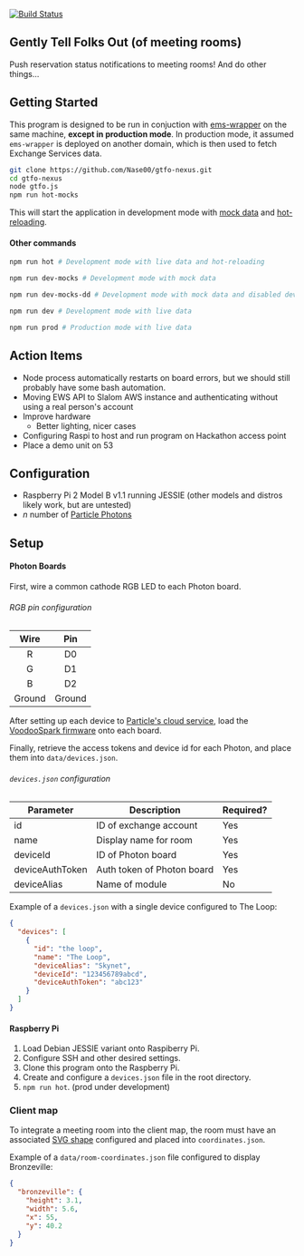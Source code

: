 [![Build Status](https://travis-ci.org/Nase00/gtfo.svg?branch=master)](https://travis-ci.org/Nase00/gtfo)

## Gently Tell Folks Out (of meeting rooms)
Push reservation status notifications to meeting rooms! And do other things...

## Getting Started
This program is designed to be run in conjuction with [ems-wrapper](https://github.com/rishirajsingh90/ems-wrapper) on the same machine, **except in production mode**. In production mode, it assumed `ems-wrapper` is deployed on another domain, which is then used to fetch Exchange Services data.
```bash
git clone https://github.com/Nase00/gtfo-nexus.git
cd gtfo-nexus
node gtfo.js
npm run hot-mocks
```
This will start the application in development mode with [mock data](./server/mocks/README.md) and [hot-reloading](https://github.com/gaearon/react-transform-boilerplate).

#### Other commands
```bash
npm run hot # Development mode with live data and hot-reloading
```
```bash
npm run dev-mocks # Development mode with mock data
```
```bash
npm run dev-mocks-dd # Development mode with mock data and disabled devices (experimental)
```
```bash
npm run dev # Development mode with live data
```
```bash
npm run prod # Production mode with live data
```

## Action Items
- Node process automatically restarts on board errors, but we should still probably have some bash automation.
- Moving EWS API to Slalom AWS instance and authenticating without using a real person's account
- Improve hardware
  - Better lighting, nicer cases
- Configuring Raspi to host and run program on Hackathon access point
- Place a demo unit on 53

## Configuration

- Raspberry Pi 2 Model B v1.1 running JESSIE (other models and distros likely work, but are untested)
- *n* number of [Particle Photons](https://store.particle.io)

## Setup

#### Photon Boards
First, wire a common cathode RGB LED to each Photon board.

###### RGB pin configuration
| Wire   | Pin   |
|:------:|:-----:|
| R      | D0    |
| G      | D1    |
| B      | D2    |
| Ground | Ground|

After setting up each device to [Particle's cloud service](https://docs.particle.io/guide/getting-started/start/photon/), load the [VoodooSpark firmware](https://github.com/voodootikigod/voodoospark) onto each board.

Finally, retrieve the access tokens and device id for each Photon, and place them into `data/devices.json`.

###### `devices.json` configuration
| Parameter        | Description                | Required? |
|------------------|----------------------------|-----------|
| id               | ID of exchange account     | Yes       |
| name             | Display name for room      | Yes       |
| deviceId         | ID of Photon board         | Yes       |
| deviceAuthToken  | Auth token of Photon board | Yes       |
| deviceAlias      | Name of module             | No        |

Example of a `devices.json` with a single device configured to The Loop:
```json
{
  "devices": [
    {
      "id": "the loop",
      "name": "The Loop",
      "deviceAlias": "Skynet",
      "deviceId": "123456789abcd",
      "deviceAuthToken": "abc123"
    }
  ]
}
```

#### Raspberry Pi
1. Load Debian JESSIE variant onto Raspiberry Pi.
2. Configure SSH and other desired settings.
3. Clone this program onto the Raspberry Pi.
4. Create and configure a `devices.json` file in the root directory.
5. `npm run hot`. (prod under development)

### Client map
To integrate a meeting room into the client map, the room must have an associated [SVG shape](https://developer.mozilla.org/en-US/docs/Web/SVG/Tutorial/Basic_Shapes) configured and placed into `coordinates.json`.

Example of a `data/room-coordinates.json` file configured to display Bronzeville:
```json
{
  "bronzeville": {
    "height": 3.1,
    "width": 5.6,
    "x": 55,
    "y": 40.2
  }
}
```
